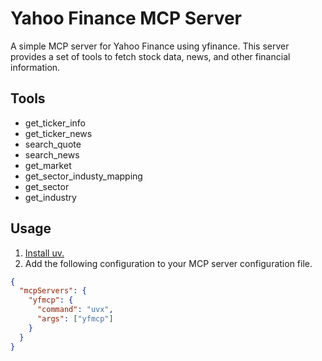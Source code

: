 # Yahoo Finance MCP Server

A simple MCP server for Yahoo Finance using yfinance. This server provides a set of tools to fetch stock data, news, and other financial information.

## Tools

- get_ticker_info
- get_ticker_news
- search_quote
- search_news
- get_market
- get_sector_industy_mapping
- get_sector
- get_industry

## Usage

1. [Install uv.](https://docs.astral.sh/uv/getting-started/installation/)
2. Add the following configuration to your MCP server configuration file.

```json
{
  "mcpServers": {
    "yfmcp": {
      "command": "uvx",
      "args": ["yfmcp"]
    }
  }
}
```
